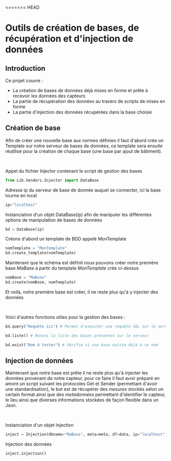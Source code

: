 <<<<<<< HEAD

# Outils de création de bases, de récupération et d'injection de données

## Introduction

Ce projet couvre :

- La création de bases de données déjà mises en forme et prête à recevoir les données des capteurs
- La partie de récupération des données au travers de scripts de mises en forme
- La partie d'injection des données récupérées dans la base choisie

## Création de base

Afin de créer une nouvelle base aux normes définies il faut d'abord crée un Template sur notre serveur de bases de données, ce template sera ensuite réutilisé pour la création de chaque base (une base par ajout de bâtiment).

<br>

Appel du fichier Injector contenant le script de gestion des bases

```python
from Lib.Senders.Injector import DataBase
```

Adresse ip du serveur de base de donnée auquel se connecter, ici la base tourne en local

```python
ip="localhost"
```

Instanciation d'un objet DataBase(ip) afin de manipuler les différentes options de manipulation de bases de données

```python
bd = DataBase(ip)
```

Créons d'abord un template de BDD appelé MonTemplate

```python
nomTemplate = "MonTemplate"
bd.create_template(nomTemplate)
```

Maintenant que le schéma est définit nous pouvons créer notre première base _MaBase_ à partir du template _MonTemplate_ crée ci-dessus

```python
nomBase = "MaBase"
bd.create(nomBase, nomTemplate)
```

Et voilà, notre première base est créer, il ne reste plus qu'à y injecter des données

<br>

Voici d'autres fonctions utiles pour la gestion des bases :

```python
bd.query("Requête ici") # Permet d'executer une requête SQL sur le serveur

bd.liste() # Renvoi la liste des bases présentes sur le serveur

bd.exist("Nom à tester") # Vérifie si une base existe déjà à ce nom
```

## Injection de données

Maintenant que notre base est prête il ne reste plus qu'à injecter les données provenant de notre capteur, pour ce faire il faut avoir préparé en amont un script suivant les protocoles Get et Sender (permettant d'avoir une standardisation), le but est de récupérer des _mesures_ stockés selon un certain format ainsi que des _metadonnées_ permettant d'identifier le capteur, le lieu ainsi que diverses informations stockées de façon flexible dans un Json.

<br>

Instanciation d'un objet Injection

```python
inject = Injection(dbname="MaBase", meta=meta, df=data, ip="localhost")
```

Injection des données

```python
inject.injection()
```

